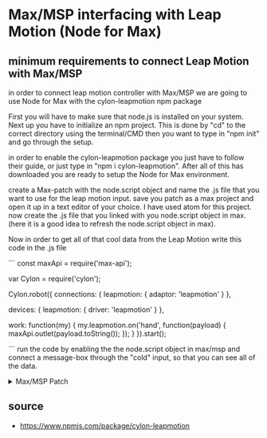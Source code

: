 # Max/MSP interfacing with Leap Motion (Node for Max)

## minimum requirements to connect Leap Motion with Max/MSP
in order to connect leap motion controller with Max/MSP we are going to use Node for Max with the cylon-leapmotion npm package

First you will have to make sure that node.js is installed on your system. Next up you have to initialize an npm project. This is done by "cd" to the correct directory using the terminal/CMD then you want to type in "npm init" and go through the setup.

in order to enable the cylon-leapmotion package you just have to follow their guide, or just type in "npm i cylon-leapmotion". After all of this has downloaded you are ready to setup the Node for Max environment.

create a Max-patch with the node.script object and name the .js file that you want to use for the leap motion input. save you patch as a max project and open it up in a text editor of your choice. I have used atom for this project. now create the .js file that you linked with you node.script object in max. (here it is a good idea to refresh the node.script object in max).

Now in order to get all of that cool data from the Leap Motion write this code in the .js file

´´´
const maxApi = require('max-api');

var Cylon = require('cylon');

Cylon.robot({
  connections: {
    leapmotion: { adaptor: 'leapmotion' }
  },

  devices: {
    leapmotion: { driver: 'leapmotion' }
  },

  work: function(my) {
    my.leapmotion.on('hand', function(payload) {
      maxApi.outlet(payload.toString());
    });
  }
}).start();

´´´
run the code by enabling the the node.script object in max/msp and connect a message-box through the "cold" input, so that you can see all of the data.

<details>
  <summary>Max/MSP Patch</summary>
    <pre><code>
----------begin_max5_patcher----------
674.3ocyU0zaaCCC8r8uBAcZCv0vR1w4iS639OrVDHaqjnVaICI4zTz0+6Sh
xoMYMYAocXXWLfHoD46wGoeNNBWo1wMXzBzOPQQOGGEAl7FhFOGg6X6paYFH
LbG2XXq43jfOKemEreK96LYC5Ks7U1u5dMQyBT9DzOQ8r1NzVdqpVXeZQ9zx
zYYyStoXxzzRJMgLuHMKapKPS+Ftlip4RKWufjOKMaVBsflNobZR47zhRxDz
cnaw6ycqPxqUCRn.xGM1yr0aDx0K07Za.XjrzrDDgLIcRBhlOwepXdZF5tw6
HG5DxVtEPHcznnAvkp59algeKP0fcejjQqAS1m54g7gwn67ddIN1+I4SxrlZ
sn2hLVUO97fbVN.xodLVBPjRuBHR+OAiLsEewNY.jkWMHIz+IfrBpbtdex1J
3OtUXDUhV2HvQIb0JCeDa.zxN.MtIlG3MMZ1ZG6nZa8gkM5qtUT+fciVMrdy
g14RVUKey6uPvw126nZcmpgejEktwU7GX4DcB5TpudygptHKKzKNr7krN3Yw
xhtzNkTXU5TGO4dL7o5WjSHJux1UESt9i0xj7GcI7cxRoiZRG0lsbVemxJTx
z6MnuwFrJPthHWTvVR.5gj+mUrmfAHmlAnmUvl.h1Q2F1VdyR263pmkLqUKp
Frg08QuRDQ3WgxAEQDtgu5HUPDvFKqDxkNfBpt8ahct56NimG8jB7LfAnuru
6.EJrF+29EDvjd6G2xLpAc8dnNROn2HyFtwJjLeK5fXbK1PjyHJtl7PtPdng
Z4SkG+V3KBHxegDQnenDEZXr99sbsYLXHGtoo6UfZYVBbTHCGA4DVy86+BwC
+nFyztQEqSWNnCaI1UVfCW0oxzxAAb6XO5h866bSp9MJldV.Hv.c7Kw+BP1U
U.I
-----------end_max5_patcher-----------
</code></pre>

</details>


## source
- https://www.npmjs.com/package/cylon-leapmotion
